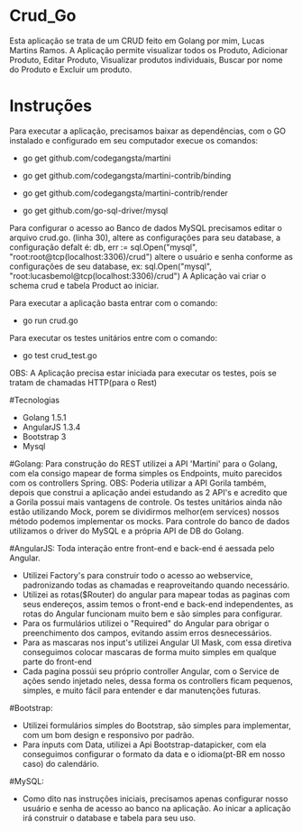 # Crud_Go
Esta aplicação se trata de um CRUD feito em Golang por mim, Lucas Martins Ramos. A Aplicação permite visualizar todos os Produto, Adicionar Produto, Editar Produto, Visualizar produtos individuais, Buscar por nome do Produto e Excluir um produto.

# Instruções
Para executar a aplicação, precisamos baixar as dependências, com o GO instalado e configurado em seu computador execue os comandos:
* go get github.com/codegangsta/martini
* go get github.com/codegangsta/martini-contrib/binding
* go get github.com/codegangsta/martini-contrib/render

* go get github.com/go-sql-driver/mysql

Para configurar o acesso ao Banco de dados MySQL precisamos editar o arquivo crud.go.
(linha 30), altere as configurações para seu database, a configuração defalt é: db, err := sql.Open("mysql", "root:root@tcp(localhost:3306)/crud")
altere o usuário e senha conforme as configurações de seu database, ex: sql.Open("mysql", "root:lucasbemol@tcp(localhost:3306)/crud")
A Aplicação vai criar o schema crud e tabela Product ao iniciar.

Para executar a aplicação basta entrar com o comando:
* go run crud.go

Para executar os testes unitários entre com o comando:
* go test crud_test.go

OBS: A Aplicação precisa estar iniciada para executar os testes, pois se tratam de chamadas HTTP(para o Rest)

#Tecnologias

* Golang 1.5.1
* AngularJS 1.3.4
* Bootstrap 3
* Mysql

#Golang:
Para construção do REST utilizei a API 'Martini' para o Golang, com ela consigo mapear de forma simples os Endpoints, muito parecidos com os controllers Spring.
OBS: Poderia utilizar a API Gorila também, depois que construi a aplicação andei estudando as 2 API's e acredito que a Gorila possui mais vantagens de controle.
Os testes unitários ainda não estão utilizando Mock, porem se dividirmos melhor(em services) nossos método podemos implementar os mocks.
Para controle do banco de dados utilizamos o driver do MySQL e a própria API de DB do Golang.

#AngularJS:
Toda interação entre front-end e back-end é aessada pelo Angular.
* Utilizei Factory's para construir todo o acesso ao webservice, padronizando todas as chamadas e reaproveitando quando necessário.
* Utilizei as rotas($Router) do angular para mapear todas as paginas com seus endereços, assim temos o front-end e back-end independentes, as rotas do Angular funcionam muito bem e são simples para configurar.
* Para os furmulários utilizei o "Required" do Angular para obrigar o preenchimento dos campos, evitando assim erros desnecessários.
* Para as mascaras nos input's utilizei Angular UI Mask, com essa diretiva conseguimos colocar mascaras de forma muito simples em qualque parte do front-end
* Cada pagina possúi seu próprio controller Angular, com o Service de ações sendo injetado neles, dessa forma os controllers ficam pequenos, simples, e muito fácil para entender e dar manutenções futuras.

#Bootstrap:
* Utilizei formulários simples do Bootstrap, são simples para implementar, com um bom design e responsivo por padrão.
* Para inputs com Data, utilizei a Api Bootstrap-datapicker, com ela conseguimos configurar o formato da data e o idioma(pt-BR em nosso caso) do calendário.

#MySQL:
* Como dito nas instruções iniciais, precisamos apenas configurar nosso usuário e senha de acesso ao banco na aplicação. Ao inicar a aplicação irá construir o database e tabela para seu uso.
